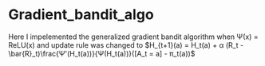 # Gradient_bandit_algo
Here I impelemented the generalized gradient bandit algorithm when Ψ(x) = ReLU(x) and update rule was changed to $H_{t+1}(a) = H_t(a) + α (R_t - \bar{R}_t)\frac{Ψ'(H_t(a))}{Ψ(H_t(a))}([A_t = a] - π_t(a))$
